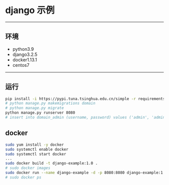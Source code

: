 # django 示例

---

## 环境

- python3.9
- django3.2.5
- docker1.13.1
- centos7

---

## 运行

```bash
pip install -i https://pypi.tuna.tsinghua.edu.cn/simple -r requirements.txt
# python manage.py makemigrations domain
# python manage.py migrate
python manage.py runserver 8080
# insert into domain_admin (username, password) values ('admin', 'admin') # sql
```

## docker

```bash
sudo yum install -y docker
sudo systemctl enable docker
sudo systemctl start docker
...
sudo docker build -t django-example:1.0 .
# sudo docker images
sudo docker run --name django-example -d -p 8080:8080 django-example:1.0 
# sudo docker ps
```
